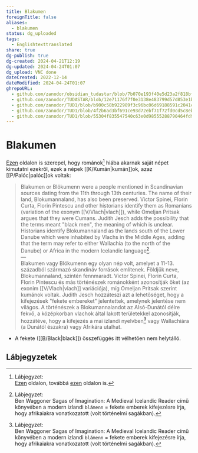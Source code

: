 ```yaml
---
title: Blakumen
foreignTitle: false
aliases:
  - blakumen
status: dg_uploaded
tags:
  - Englishtexttranslated
share: true
dg-publish: true
dg-created: 2024-04-21T12:19
dg-updated: 2024-04-24T01:07
dg_upload: VNC done
dateCreated: 2022-12-14
dateModified: 2024-04-24T01:07
ghrepoURL:
  - github.com/zanodor/obsidian_tudastar/blob/7b070e193f40e5d23a2f818bf803593fb05aaed9/B/Blakumen.md
  - github.com/zanodor/TUDASTAR/blob/12e71176f7f0e3138e483799d57d853e1bed8a4e/B/Blakumen.md
  - github.com/zanodor/TUD1/blob/b900c58b922989f3c96bc06d69188591c2041c82/B/Blakumen.md
  - github.com/zanodor/TUD1/blob/4f2b6ad3bf691ce93d72ebf71f72fd0cd5c8eb69/B/Blakumen.md
  - github.com/zanodor/TUD1/blob/55304f835547540c63e0d98555288790464fd9e2/B/Blakumen.md
---
```


# Blakumen

[Ezen](https://en.wikipedia.org/wiki/Blakumen) oldalon is szerepel, hogy románok[^1] hiába akarnak saját népet kimutatni ezekről, ezek a népek [[K/Kumán\|kumán]]ok, azaz [[P/Palóc\|palóc]]ok voltak:  
> Blakumen or Blökumenn were a people mentioned in Scandinavian sources dating from the 11th through 13th centuries. The name of their land, Blokumannaland, has also been preserved. Victor Spinei, Florin Curta, Florin Pintescu and other historians identify them as Romanians (variation of the exonym [[V/Vlach\|vlach]]), while Omeljan Pritsak argues that they were Cumans. Judith Jesch adds the possibility that the terms meant "black men", the meaning of which is unclear. Historians identify Blokumannaland as the lands south of the Lower Danube which were inhabited by Vlachs in the Middle Ages, adding that the term may refer to either Wallachia (to the north of the Danube) or Africa in the modern Icelandic language[^2].  
> —  
> Blakumen vagy Blökumenn egy olyan nép volt, amelyet a 11-13. századból származó skandináv források említenek. Földjük neve, Blokumannaland, szintén fennmaradt. Victor Spinei, Florin Curta, Florin Pintescu és más történészek románokként azonosítják őket (az exonim [[V/Vlach\|vlach]] variációja), míg Omeljan Pritsak szerint kumánok voltak. Judith Jesch hozzáteszi azt a lehetőséget, hogy a kifejezések "fekete embereket" jelentettek, amelynek jelentése nem világos. A történészek a Blokumannalandot az Alsó-Dunától délre fekvő, a középkorban vlachok által lakott területekkel azonosítják, hozzátéve, hogy a kifejezés a mai izlandi nyelvben[^2] vagy Wallachiára (a Dunától északra) vagy Afrikára utalhat.  
- A fekete ([[B/Black\|black]]) összefüggés itt vélhetően nem helytálló.

## Lábjegyzetek

[^1]: Lábjegyzet:  
[Ezen](https://www.thedockyards.com/blakumen-medieval-scandinavian-sources/) oldalon, továbbá [ezen](http://www.twcenter.net/forums/showthread.php?300899-Vikings-amp-Vlachs-Mentions-of-Romanians-in-Early-Norse-Sources) oldalon is.  
[^2]: Lábjegyzet:  
Ben Waggoner Sagas of Imagination: A Medieval Icelandic Reader című könyvében a modern izlandi `blámenn` = fekete emberek kifejezésre írja, hogy afrikaiakra vonatkozatott (volt történelmi sagákban).  